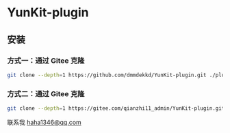# YunKit-plugin

## 安装

### 方式一：通过 Gitee 克隆

```bash
git clone --depth=1 https://github.com/dmmdekkd/YunKit-plugin.git ./plugins/YunKit-plugin
```

### 方式二：通过 Gitee 克隆
```bash
git clone --depth=1 https://gitee.com/qianzhi11_admin/YunKit-plugin.git ./plugins/YunKit-plugin
```

联系我
haha1346@qq.com